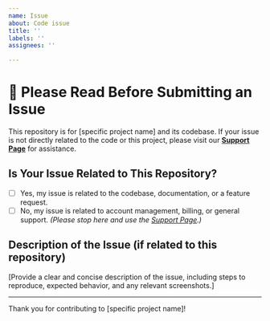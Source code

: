 ```yaml
---
name: Issue
about: Code issue
title: ''
labels: ''
assignees: ''

---
```


# 🚨 Please Read Before Submitting an Issue

This repository is for [specific project name] and its codebase. If your issue is not directly related to the code or this project, please visit our **[Support Page](https://example.com/support)** for assistance.

## Is Your Issue Related to This Repository?

- [ ] Yes, my issue is related to the codebase, documentation, or a feature request.
- [ ] No, my issue is related to account management, billing, or general support. *(Please stop here and use the [Support Page](https://example.com/support).)*

## Description of the Issue (if related to this repository)

[Provide a clear and concise description of the issue, including steps to reproduce, expected behavior, and any relevant screenshots.]

---

Thank you for contributing to [specific project name]!
